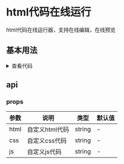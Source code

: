 <script setup>
   import { defineAsyncComponent } from 'vue';
  // import htmlCodeRun from '../../../src/components/htmlCodeRun/index.vue'
  const htmlCodeRun = defineAsyncComponent(() =>
    import('../../../src/components/htmlCodeRun/index.vue')
  );
  const html = `<div class="solarsys">
  <!--太阳-->
  <div class='sun'></div>

  <!--水星轨道-->
  <div class='mercuryOrbit'></div>

  <!--水星-->
  <div class='mercury'></div>

  <!--金星轨道-->
  <div class='venusOrbit'></div>

  <!--金星-->
  <div class='venus'></div>

  <!--地球轨道-->
  <div class='earthOrbit'></div>

  <!--地球-->
  <div class='earth'></div>

  <!--火星轨道-->
  <div class='marsOrbit'></div>

  <!--火星-->
  <div class='mars'></div>

  <!--木星轨道-->
  <div class='jupiterOrbit'></div>

  <!--木星-->
  <div class='jupiter'></div>

  <!--土星轨道-->
  <div class='saturnOrbit'></div>

  <!--土星-->
  <div class='saturn'></div>

  <!--天王星轨道-->
  <div class='uranusOrbit'></div>

  <!--天王星-->
  <div class='uranus'></div>

  <!--海王星轨道-->
  <div class='neptuneOrbit'></div>

  <!--海王星-->
  <div class='neptune'></div>
</div>`
  const css = `.solarsys{
  width: 800px;
  height: 800px;;
  position: relative;
  margin: 0 auto;
  background-color: #000000;
  padding: 0;
  transform: scale(1);
}

/*太阳*/
.sun {
  left:357px;
  top:357px;
  height: 90px;
  width: 90px;
  background-color: rgb(248,107,35);
  border-radius: 50%;
  box-shadow: 5px 5px 10px rgb(248,107,35), -5px -5px 10px rgb(248,107,35), 5px -5px 10px rgb(248,107,35), -5px 5px 10px rgb(248,107,35);
  position: absolute;
  margin: 0;
}

/*水星*/
.mercury {
  left:337.5px;
  top:395px;
  height: 10px;
  width: 10px;
  background-color: rgb(166,138,56);
  border-radius: 50%;
  position: absolute;
  transform-origin: 62.5px 5px;
  animation: rotate 1.5s infinite linear;
}

/*水星轨道*/
.mercuryOrbit {
  left:342.5px;
  top:342.5px;
  height: 115px;
  width: 115px;
  background-color: transparent;
  border-radius: 50%;
  border-style: dashed;
  border-color: gray;
  position: absolute;
  border-width: 1px;
  margin: 0px;
  padding: 0px;
}

/*金星*/
.venus {
  left:309px;
  top:389px;
  height: 22px;
  width: 22px;
  background-color: rgb(246,157,97);
  border-radius: 50%;
  position: absolute;
  transform-origin: 91px 11px;
  animation: rotate 3.84s infinite linear;
}

/*金星轨道*/
.venusOrbit {
  left:320px;
  top:320px;
  height: 160px;
  width: 160px;
  background-color: transparent;
  border-radius: 50%;
  border-style: dashed;
  border-color: gray;
  position: absolute;
  border-width: 1px;
  /*margin: 100px;*/
  /*transform-origin: -75px -75px;*/
  /*animation: rotate 4s infinite linear;*/
  margin: 0px;
  padding: 0px;
}

/*地球*/
.earth {
  left:266.5px;
  top:391px;
  height: 18px;
  width: 18px;
  background-color: rgb(115,114,174);
  border-radius: 50%;
  position: absolute;
  transform-origin: 134px 9px;
  animation: rotate 6.25s infinite linear;
}

/*地球轨道*/
.earthOrbit {
  left:275px;
  top:275px;
  height: 250px;
  width: 250px;
  background-color: transparent;
  border-radius: 50%;
  border-style: dashed;
  border-color: gray;
  position: absolute;
  border-width: 1px;
  /*margin: 100px;*/
  /*transform-origin: -75px -75px;*/
  /*animation: rotate 4s infinite linear;*/
  margin: 0px;
  padding: 0px;
}

/*火星*/
.mars {
  left:222.5px;
  top:392.5px;
  height: 15px;
  width: 15px;
  background-color: rgb(140,119,63);
  border-radius: 50%;
  position: absolute;
  transform-origin: 177.5px 7.5px;
  animation: rotate 11.75s infinite linear;
}

/*火星轨道*/
.marsOrbit {
  left:230px;
  top:230px;
  height: 340px;
  width: 340px;
  background-color: transparent;
  border-radius: 50%;
  border-style: dashed;
  border-color: gray;
  position: absolute;
  border-width: 1px;
  /*margin: 100px;*/
  /*transform-origin: -75px -75px;*/
  /*animation: rotate 4s infinite linear;*/
  margin: 0px;
  padding: 0px;
}

/*木星*/
.jupiter {
  left:134px;
  top:379px;
  height: 42px;
  width: 42px;
  background-color: rgb(156,164,143);
  border-radius: 50%;
  position: absolute;
  transform-origin: 266px 21px;
  animation: rotate 74.04s infinite linear;
}

/*木星轨道*/
.jupiterOrbit {
  left:155px;
  top:155px;
  height: 490px;
  width: 490px;
  background-color: transparent;
  border-radius: 50%;
  border-style: dashed;
  border-color: gray;
  position: absolute;
  border-width: 1px;
  /*margin: 100px;*/
  /*transform-origin: -75px -75px;*/
  /*animation: rotate 4s infinite linear;*/
  margin: 0px;
  padding: 0px;
}

/*土星*/
.saturn {
  left:92px;
  top:387px;
  height: 26px;
  width: 26px;
  background-color: rgb(215,171,68);
  border-radius: 50%;
  position: absolute;
  transform-origin: 308px 13px;
  animation: rotate 183.92s infinite linear;
}

/*土星轨道*/
.saturnOrbit {
  left:105px;
  top:105px;
  height: 590px;
  width: 590px;
  background-color: transparent;
  border-radius: 50%;
  border-style: dashed;
  border-color: gray;
  position: absolute;
  border-width: 1px;
  /*margin: 100px;*/
  /*transform-origin: -75px -75px;*/
  /*animation: rotate 4s infinite linear;*/
  margin: 0px;
  padding: 0px;
}

/*天王星*/
.uranus {
  left:41.5px;
  top:386.5px;
  height: 27px;
  width: 27px;
  background-color: rgb(164,192,206);
  border-radius: 50%;
  position: absolute;
  transform-origin: 358.5px 13.5px;
  animation: rotate 524.46s infinite linear;
}

/*天王星轨道*/
.uranusOrbit {
  left:55px;
  top:55px;
  height: 690px;
  width: 690px;
  background-color: transparent;
  border-radius: 50%;
  border-style: dashed;
  border-color: gray;
  position: absolute;
  border-width: 1px;
  /*margin: 100px;*/
  /*transform-origin: -75px -75px;*/
  /*animation: rotate 4s infinite linear;*/
  margin: 0px;
  padding: 0px;
}

/*海王星*/
.neptune {
  left:10px;
  top:390px;
  height: 20px;
  width: 20px;
  background-color: rgb(133,136,180);
  border-radius: 50%;
  position: absolute;
  transform-origin: 390px 10px;
  animation: rotate 1028.76s infinite linear;
}

/*海王星轨道*/
.neptuneOrbit {
  left:20px;
  top:20px;
  height: 760px;
  width: 760px;
  background-color: transparent;
  border-radius: 50%;
  border-style: dashed;
  border-color: gray;
  position: absolute;
  border-width: 1px;
  /*margin: 100px;*/
  /*transform-origin: -75px -75px;*/
  /*animation: rotate 4s infinite linear;*/
  margin: 0px;
  padding: 0px;
}

@keyframes rotate {
  100% {
    transform: rotate(-360deg);
  }
}
`
  const js = `console.log('运行js代码')`
</script>

# html代码在线运行

html代码在线运行器，支持在线编辑，在线预览

## 基本用法

<htmlCodeRun  :js="js" :html="html" :css="css"></htmlCodeRun>

<details>
  <summary>查看代码</summary>

```vue{4}
<template>
<htmlCodeRun :js="js" :html="html" :css="css"></htmlCodeRun>
</template>
<script setup>
  const html = `<div class='box'>我是一段html代码</div>`
  const css = `
    .box {
      width:150px;
      height:150px;
      background:#ff0000;
    }
  `
  const js = `console.log('运行js代码')`
</script>
```

</details>

## api

### props

| 参数 | 说明           | 类型   | 默认值 |
| ---- | -------------- | ------ | ------ |
| html | 自定义html代码 | string | -      |
| css  | 自定义css代码  | string | -      |
| js   | 自定义js代码   | string | -      |
